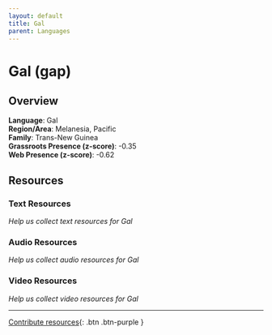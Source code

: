 ```yaml
---
layout: default
title: Gal
parent: Languages
---
```


# Gal (gap)

## Overview

**Language**: Gal  
**Region/Area**: Melanesia, Pacific  
**Family**: Trans-New Guinea  
**Grassroots Presence (z-score)**: -0.35  
**Web Presence (z-score)**: -0.62  

## Resources

### Text Resources
*Help us collect text resources for Gal*

### Audio Resources
*Help us collect audio resources for Gal*

### Video Resources
*Help us collect video resources for Gal*

---

[Contribute resources](https://forms.office.com/e/1SfLJx3u1r){: .btn .btn-purple }

